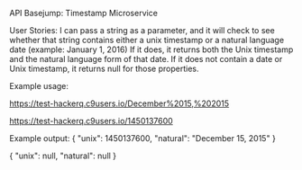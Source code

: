 API Basejump: Timestamp Microservice

User Stories:
I can pass a string as a parameter, and it will check to see whether that string contains either a unix timestamp or a natural language date (example: January 1, 2016)
If it does, it returns both the Unix timestamp and the natural language form of that date.
If it does not contain a date or Unix timestamp, it returns null for those properties.


Example usage:

https://test-hackerq.c9users.io/December%2015,%202015

https://test-hackerq.c9users.io/1450137600

Example output:
{ "unix": 1450137600, "natural": "December 15, 2015" }

{ "unix": null, "natural": null }
